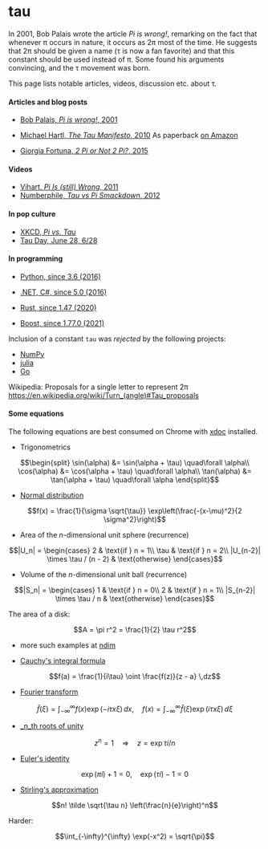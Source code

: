 # tau

In 2001, Bob Palais wrote the article _Pi is wrong!_, remarking on the fact that
whenever π occurs in nature, it occurs as 2π most of the time. He suggests that 2π
should be given a name (τ is now a fan favorite) and that this constant should be used
instead of π. Some found his arguments convincing, and the τ movement was born.

This page lists notable articles, videos, discussion etc. about τ.

#### Articles and blog posts

- [Bob Palais, _Pi is wrong!_, 2001](http://www.math.utah.edu/~palais/pi.pdf)

- [Michael Hartl, _The Tau Manifesto_, 2010](https://tauday.com/tau-manifesto)
  As paperback [on Amazon](https://www.amazon.com/Tau-Manifesto-No-really-pi-is-wrong/dp/B096CXMQ3W/)

- [Giorgia Fortuna, _2 Pi or Not 2 Pi?_, 2015](https://blog.wolfram.com/2015/06/28/2-pi-or-not-2-pi/)

#### Videos

- [Vihart, _Pi Is (still) Wrong_, 2011](https://youtu.be/jG7vhMMXagQ)
- [Numberphile, _Tau vs Pi Smackdown_, 2012](https://youtu.be/ZPv1UV0rD8U)

#### In pop culture

- [XKCD, _Pi vs. Tau_](https://xkcd.com/1292/)
- [Tau Day, June 28, 6/28](https://www.google.com/search?q=tau+day&oq=tau+day&aqs=chrome..69i57j69i59j35i39l2j69i60l4.1043j0j7&sourceid=chrome&ie=UTF-8)

#### In programming

- [Python, since 3.6 (2016)](https://www.python.org/dev/peps/pep-0628/)
- [.NET, C#, since 5.0 (2016)](https://docs.microsoft.com/en-us/dotnet/api/system.math.tau)
- [Rust, since 1.47 (2020)](https://doc.rust-lang.org/std/f64/consts/constant.TAU.html)

- [Boost, since 1.77.0 (2021)](https://www.boost.org/doc/libs/1_77_0/boost/math/constants/constants.hpp)

Inclusion of a constant `tau` was _rejected_ by the following projects:

- [NumPy](https://github.com/numpy/numpy/pull/9696)
- [julia](https://github.com/JuliaLang/julia/pull/4864)
- [Go](https://github.com/golang/go/issues/40663)

Wikipedia:
Proposals for a single letter to represent 2π
https://en.wikipedia.org/wiki/Turn_(angle)#Tau_proposals

#### Some equations

The following equations are best consumed on Chrome with
[xdoc](https://chrome.google.com/webstore/detail/xdoc/anidddebgkllnnnnjfkmjcaallemhjee)
installed.

- Trigonometrics

```math
\begin{split}
\sin(\alpha) &= \sin(\alpha + \tau) \quad\forall \alpha\\
\cos(\alpha) &= \cos(\alpha + \tau) \quad\forall \alpha\\
\tan(\alpha) &= \tan(\alpha + \tau) \quad\forall \alpha
\end{split}
```

- [Normal distribution](https://en.wikipedia.org/wiki/Normal_distribution)

```math
f(x) = \frac{1}{\sigma \sqrt{\tau}} \exp\left(\frac{-(x-\mu)^2}{2 \sigma^2}\right)
```

- Area of the _n_-dimensional unit sphere (recurrence)

```math
|U_n| = \begin{cases}
2 & \text{if } n = 1\\
\tau & \text{if } n = 2\\
|U_{n-2}| \times \tau / (n - 2) & \text{otherwise}
\end{cases}
```

- Volume of the _n_-dimensional unit ball (recurrence)

```math
|S_n| = \begin{cases}
1 & \text{if } n = 0\\
2 & \text{if } n = 1\\
|S_{n-2}| \times \tau / n & \text{otherwise}
\end{cases}
```

The area of a disk:
```math
A = \pi r^2 = \frac{1}{2} \tau r^2
```

- more such examples at [ndim](https://github.com/nschloe/ndim)

- [Cauchy's integral formula](https://en.wikipedia.org/wiki/Cauchy%27s_integral_formula)

```math
f(a) = \frac{1}{i\tau} \oint \frac{f(z)}{z - a} \,dz
```

- [Fourier transform](https://en.wikipedia.org/wiki/Fourier_transform)

```math
\hat{f}(\xi) = \int_{-\infty}^{\infty} f(x) \exp(-i\tau x\xi)\,dx,\quad
f(x)         = \int_{-\infty}^{\infty} \hat{f}(\xi) \exp(i\tau x\xi)\,d\xi
```

- [_n_th roots of unity](https://en.wikipedia.org/wiki/Root_of_unity)

```math
z^n = 1 \quad\Rightarrow\quad z = \exp{\tau i / n}
```

- [Euler's identity](https://en.wikipedia.org/wiki/Euler%27s_identity)

```math
\exp(\pi i) + 1  = 0,\quad
\exp(\tau i) - 1 = 0
```

- [Stirling's approximation](https://en.wikipedia.org/wiki/Stirling%27s_approximation)

```math
n! \tilde \sqrt{\tau n} \left(\frac{n}{e}\right)^n
```

Harder:

```math
\int_{-\infty}^{\infty} \exp(-x^2) = \sqrt{\pi}
```
